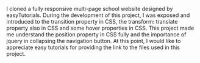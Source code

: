 I cloned a fully responsive multi-page school website designed by easyTutorials. During the development of this project, I was exposed and introduced to the transition property in CSS, the transform: translate property also in CSS and some hover properties in CSS. This project made me understand the position property in CSS fully and the importance of jquery in collapsing the navigation button. At this point, I would like to appreciate easy tutorials for providing the link to the files used in this project.
